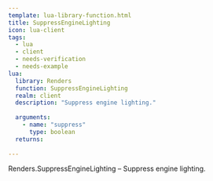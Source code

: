 ```yaml
---
template: lua-library-function.html
title: SuppressEngineLighting
icon: lua-client
tags:
  - lua
  - client
  - needs-verification
  - needs-example
lua:
  library: Renders
  function: SuppressEngineLighting
  realm: client
  description: "Suppress engine lighting."
  
  arguments:
    - name: "suppress"
      type: boolean
  returns:
    
---
```


<div class="lua__search__keywords">
Renders.SuppressEngineLighting &#x2013; Suppress engine lighting.
</div>
